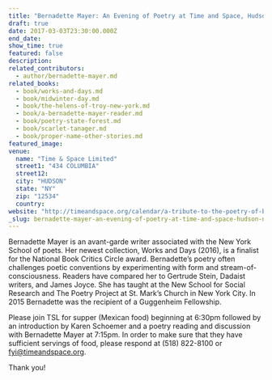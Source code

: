 ```yaml
---
title: "Bernadette Mayer: An Evening of Poetry at Time and Space, Hudson, NY"
draft: true
date: 2017-03-03T23:30:00.000Z
end_date:
show_time: true
featured: false
description:
related_contributors:
  - author/bernadette-mayer.md
related_books:
  - book/works-and-days.md
  - book/midwinter-day.md
  - book/the-helens-of-troy-new-york.md
  - book/a-bernadette-mayer-reader.md
  - book/poetry-state-forest.md
  - book/scarlet-tanager.md
  - book/proper-name-other-stories.md
featured_image: 
venue:
  name: "Time & Space Limited"
  street1: "434 COLUMBIA"
  street12:
  city: "HUDSON"
  state: "NY"
  zip: "12534"
  country:
website: "http://timeandspace.org/calendar/a-tribute-to-the-poetry-of-bernadette-mayer/"
_slug: bernadette-mayer-an-evening-of-poetry-at-time-and-space-hudson-ny
---
```


Bernadette Mayer is an avant-garde writer associated with the New York School of poets. Her newest collection, Works and Days (2016), is a finalist for the National Book Critics Circle award. Bernadette’s poetry often challenges poetic conventions by experimenting with form and stream-of-consciousness. Readers have compared her to Gertrude Stein, Dadaist writers, and James Joyce. She has taught at the New School for Social Research and The Poetry Project at St. Mark’s Church in New York City. In 2015 Bernadette was the recipient of a Guggenheim Fellowship.

Please join TSL for supper (Mexican food) beginning at 6:30pm followed by an introduction by Karen Schoemer and a poetry reading and discussion with Bernadette Mayer at <g>7:15pm.</g> In order to make sure that they have sufficient servings of food, please respond at (518) 822-8100 or fyi@timeandspace.org.

Thank you!

